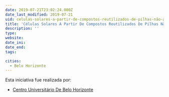 ```yaml
---
date: 2019-07-21T23:02:24.000Z
date_last_modified: 2019-07-21
uid: celulas-solares-a-partir-de-compostos-reutilizados-de-pilhas-não-alcalinas
title: 'Células Solares A Partir De Compostos Reutilizados De Pilhas Não Alcalinas'
description: ''
type: 
website: 
date_ini: 
date_end: 
tags:

cities: 
  - Belo Horizonte
---
```


Esta iniciativa fue realizada por:

- [Centro Universitário De Belo Horizonte](/organizaciones/centro-universitario-de-belo-horizonte)
